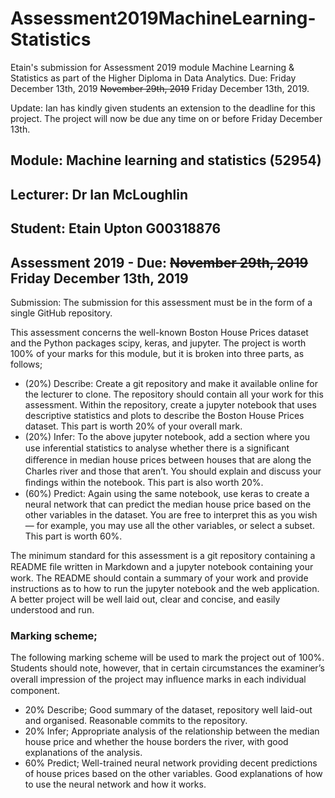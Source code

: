 # Assessment2019MachineLearning-Statistics
Etain's submission for Assessment 2019 module Machine Learning &amp; Statistics as part of the Higher Diploma in Data Analytics. Due: Friday December 13th, 2019 ~~November 29th, 2019~~ Friday December 13th, 2019.

Update: Ian has kindly given students an extension to the deadline for this project. The project will now be due any time on or before Friday December 13th.

## Module: Machine learning and statistics (52954)
## Lecturer: Dr Ian McLoughlin
## Student: Etain Upton G00318876
## Assessment 2019 - Due: ~~November 29th, 2019~~ Friday December 13th, 2019

Submission: The submission for this assessment must be in the form of a single GitHub repository.

This assessment concerns the well-known Boston House Prices dataset and the Python packages scipy, keras, and jupyter. The project is worth 100% of your marks for this module, but it is broken into three parts, as follows;
*	(20%) Describe: Create a git repository and make it available online for the lecturer to clone. The repository should contain all your work for this assessment. Within the repository, create a jupyter notebook that uses descriptive statistics and plots to describe the Boston House Prices dataset. This part is worth 20% of your overall mark.
*	(20%) Infer: To the above jupyter notebook, add a section where you use inferential statistics to analyse whether there is a signiﬁcant diﬀerence in median house prices between houses that are along the Charles river and those that aren’t. You should explain and discuss your ﬁndings within the notebook. This part is also worth 20%.
*	(60%) Predict: Again using the same notebook, use keras to create a neural network that can predict the median house price based on the other variables in the dataset. You are free to interpret this as you wish — for example, you may use all the other variables, or select a subset. This part is worth 60%.

The minimum standard for this assessment is a git repository containing a README ﬁle written in Markdown and a jupyter notebook containing your work. 
The README should contain a summary of your work and provide instructions as to how to run the jupyter notebook and the web application. 
A better project will be well laid out, clear and concise, and easily understood and run.

### Marking scheme; 
The following marking scheme will be used to mark the project out of 100%. Students should note, however, that in certain circumstances the examiner’s overall impression of the project may inﬂuence marks in each individual component.
*	20% Describe; 
Good summary of the dataset, repository well laid-out and organised. Reasonable commits to the repository. 
*	20% Infer;
Appropriate analysis of the relationship between the median house price and whether the house borders the river, with good explanations of the analysis. 
*	60% Predict; 
Well-trained neural network providing decent predictions of house prices based on the other variables. Good explanations of how to use the neural network and how it works.
